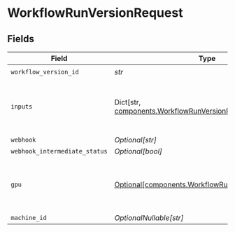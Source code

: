 # WorkflowRunVersionRequest


## Fields

| Field                                                                                                               | Type                                                                                                                | Required                                                                                                            | Description                                                                                                         | Example                                                                                                             |
| ------------------------------------------------------------------------------------------------------------------- | ------------------------------------------------------------------------------------------------------------------- | ------------------------------------------------------------------------------------------------------------------- | ------------------------------------------------------------------------------------------------------------------- | ------------------------------------------------------------------------------------------------------------------- |
| `workflow_version_id`                                                                                               | *str*                                                                                                               | :heavy_check_mark:                                                                                                  | N/A                                                                                                                 |                                                                                                                     |
| `inputs`                                                                                                            | Dict[str, [components.WorkflowRunVersionRequestInputs](../../models/components/workflowrunversionrequestinputs.md)] | :heavy_minus_sign:                                                                                                  | The inputs to the workflow                                                                                          | {<br/>"prompt": "A beautiful landscape",<br/>"seed": 42<br/>}                                                       |
| `webhook`                                                                                                           | *Optional[str]*                                                                                                     | :heavy_minus_sign:                                                                                                  | N/A                                                                                                                 |                                                                                                                     |
| `webhook_intermediate_status`                                                                                       | *Optional[bool]*                                                                                                    | :heavy_minus_sign:                                                                                                  | N/A                                                                                                                 | true                                                                                                                |
| `gpu`                                                                                                               | [Optional[components.WorkflowRunVersionRequestGpu]](../../models/components/workflowrunversionrequestgpu.md)        | :heavy_minus_sign:                                                                                                  | The GPU to override the machine's default GPU                                                                       |                                                                                                                     |
| `machine_id`                                                                                                        | *OptionalNullable[str]*                                                                                             | :heavy_minus_sign:                                                                                                  | N/A                                                                                                                 |                                                                                                                     |